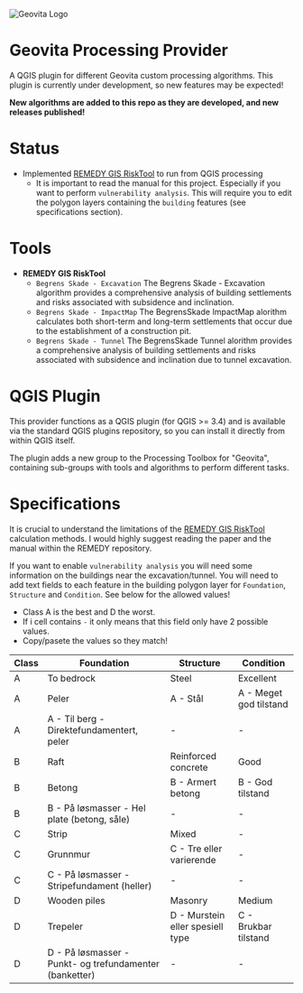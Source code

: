![Geovita Logo](icons/geovita.ico)

# Geovita Processing Provider

A QGIS plugin for different Geovita custom processing algorithms. This plugin is currently under development, so new features may be expected!

**New algorithms are added to this repo as they are developed, and new releases published!**

Status
=====

- Implemented [REMEDY GIS RiskTool](https://github.com/norwegian-geotechnical-institute/REMEDY_GIS_RiskTool) to run from QGIS processing
  - It is important to read the manual for this project. Especially if you want to perform `vulnerability analysis`. This will require you to edit the polygon layers containing the `building` features (see specifications section).

Tools
=====
- **REMEDY GIS RiskTool**
  - `Begrens Skade - Excavation` The Begrens Skade - Excavation algorithm provides a comprehensive analysis of building settlements and risks associated with subsidence and inclination.
  - `Begrens Skade - ImpactMap` The BegrensSkade ImpactMap alorithm calculates both short-term and long-term settlements that occur due to the establishment of a construction pit.
  - `Begrens Skade - Tunnel` The BegrensSkade Tunnel alorithm provides a comprehensive analysis of building settlements and risks associated with subsidence and inclination due to tunnel excavation.

QGIS Plugin
===========

This provider functions as a QGIS plugin (for QGIS >= 3.4) and is available via the standard QGIS plugins repository, so you can install it directly from within QGIS itself.

The plugin adds a new group to the Processing Toolbox for "Geovita", containing sub-groups with tools and algorithms to perform different tasks.

Specifications
==============

It is crucial to understand the limitations of the [REMEDY GIS RiskTool](https://github.com/norwegian-geotechnical-institute/REMEDY_GIS_RiskTool) calculation methods. I would highly suggest reading the paper and the manual within the REMEDY repository.

If you want to enable `vulnerability analysis` you will need some information on the buildings near the excavation/tunnel. You will need to add text fields to each feature in the building polygon layer for `Foundation`, `Structure` and `Condition`. See below for the allowed values! 
- Class A is the best and D the worst. 
- If i cell contains `-` it only means that this field only have 2 possible values.
- Copy/pasete the values so they match!

| Class | Foundation                                              | Structure                        | Condition              |
|-------|---------------------------------------------------------|----------------------------------|------------------------|
| A     | To bedrock                                              | Steel                            | Excellent              |
| A     | Peler                                                   | A - Stål                         | A - Meget god tilstand |
| A     | A - Til berg - Direktefundamentert, peler               | -                                | -                      |
| B     | Raft                                                    | Reinforced concrete              | Good                   |
| B     | Betong                                                  | B - Armert betong                | B - God tilstand       |
| B     | B - På løsmasser - Hel plate (betong, såle)             | -                                | -                      |
| C     | Strip                                                   | Mixed                            | -                      |
| C     | Grunnmur                                                | C - Tre eller varierende         | -                      |
| C     | C - På løsmasser - Stripefundament (heller)             | -                                | -                      |
| D     | Wooden piles                                            | Masonry                          | Medium                 |
| D     | Trepeler                                                | D - Murstein eller spesiell type | C - Brukbar tilstand   |
| D     | D - På løsmasser - Punkt- og trefundamenter (banketter) | -                                | -                      |
